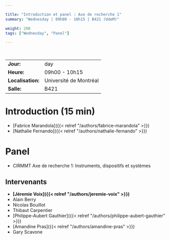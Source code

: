 ```yaml
---

title: "Introduction et panel : Axe de recherche 1"
summary: "Wednesday | 09h00 - 10h15 | B421 (UdeM)"

weight: 200
tags: ["Wednesday", "Panel"]

---
```


<br>

| | |
| - | - |
| **Jour:** | day |
| **Heure:** | 09h00 - 10h15 |
| **Localisation:** | Université de Montréal |
| **Salle:** | B421 |

# Introduction (15 min)

- [Fabrice Marandola]({{< relref "/authors/fabrice-marandola" >}})
- [Nathalie Fernando]({{< relref "/authors/nathalie-fernando" >}})

# Panel

- CIRMMT Axe de recherche 1: Instruments, dispositifs et systèmes

## Intervenants

- **[Jéremie Voix]({{< relref "/authors/jeremie-voix" >}})**
- Alain Berry
- Nicolas Bouillot
- Thibaut Carpentier
- [Philippe-Aubert Gauthier]({{< relref "/authors/philippe-aubert-gauthier" >}})
- [Amandine Pras]({{< relref "/authors/amandine-pras" >}})
- Gary Scavone